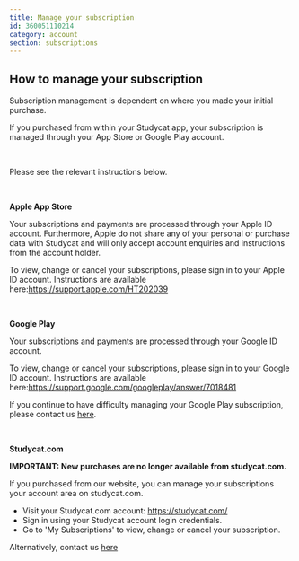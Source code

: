 ```yaml
---
title: Manage your subscription
id: 360051110214
category: account
section: subscriptions
---
```

## How to manage your subscription


Subscription management is dependent on where you made your initial purchase.


If you purchased from within your Studycat app, your subscription is managed through your App Store or Google Play account.


 


Please see the relevant instructions below.


 


**Apple App Store**


Your subscriptions and payments are processed through your Apple ID account. Furthermore, Apple do not share any of your personal or purchase data with Studycat and will only accept account enquiries and instructions from the account holder.


To view, change or cancel your subscriptions, please sign in to your Apple ID account. Instructions are available here:<https://support.apple.com/HT202039>


 


**Google Play**


Your subscriptions and payments are processed through your Google ID account.


To view, change or cancel your subscriptions, please sign in to your Google ID account. Instructions are available here:<https://support.google.com/googleplay/answer/7018481>


If you continue to have difficulty managing your Google Play subscription, please contact us [here](https://help.studycat.com/hc/en-us/requests/new).


 


**Studycat.com**


**IMPORTANT: New purchases are no longer available from studycat.com.**


If you purchased from our website, you can manage your subscriptions your account area on studycat.com.


* Visit your Studycat.com account: <https://studycat.com/>
* Sign in using your Studycat account login credentials.
* Go to 'My Subscriptions' to view, change or cancel your subscription.


Alternatively, contact us [here](https://help.studycat.com/hc/en-us/requests/new)

